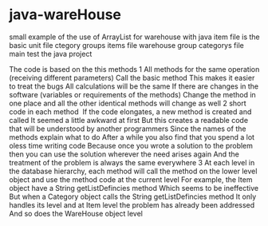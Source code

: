 # java-wareHouse
small example of the use of ArrayList  for warehouse with java 
item file is the basic unit
file ctegory groups items
file warehouse group categorys
file main test the java project

The code is based on the this methods
1 All methods for the same operation (receiving different parameters)
Call the basic method
This makes it easier to treat the bugs
All calculations will be the same
If there are changes in the software (variables or requirements of the methods)
Change the method in one place and all the other identical methods will change as well
2 short code in each method
 If the code elongates, a new method is created and called
It seemed a little awkward at first
But this creates a readable code that will be understood by another programmers
Since the names of the methods explain what to do
After a while you also find that you spend a lot oless time writing code
Because once you wrote a solution to the problem then you can use the solution wherever the need arises again
And the treatment of the problem is always the same everywhere
3 At each level in the database hierarchy, each method will call the method on the lower level object and use the method code at the current level
For example, the Item object have a String getListDefincies method
Which seems to be ineffective
But when a Category object calls the String getListDefincies method
It only handles its level and at Item level the problem has already been addressed
And so does the WareHouse object level 
